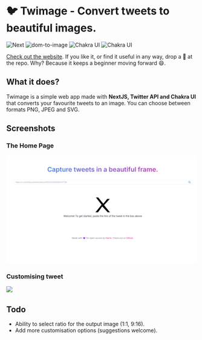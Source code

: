 # 🐦 Twimage - Convert tweets to beautiful images.


![Next](https://img.shields.io/badge/NextJS-10.1.3-000000)
![dom-to-image](https://img.shields.io/badge/dom_to_image-^2.6.0-1e0b99)
![Chakra UI](https://img.shields.io/badge/Chakra_UI-^1.4.2-319795)
![Chakra UI](https://img.shields.io/badge/Twitter-API-1DA1F2)


[Check out the website](https://tweet-2-img.vercel.app). If you like it, or find it useful in any way, drop a 🌟 at the repo. Why? Because it keeps a beginner moving forward 😄.


## What it does?
Twimage is a simple web app made with **NextJS, Twitter API and Chakra UI** that converts your favourite tweets to an image. You can choose between formats PNG, JPEG and SVG.


## Screenshots

### The Home Page
<img src="https://github.com/harini-ganga/tweet-2-img/blob/master/screenshots/home.png" />

### Customising tweet
<img src="https://github.com/harini-ganga/tweet-2-image/blob/main/screenshots/settings.png" />


## Todo
- Ability to select ratio for the output image (1:1, 9:16).
- Add more customisation options (suggestions welcome).
